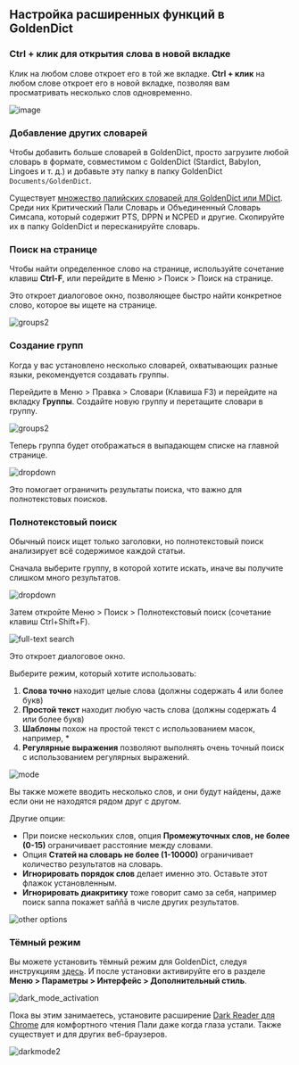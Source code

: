 ## Настройка расширенных функций в GoldenDict

### Ctrl + клик для открытия слова в новой вкладке

Клик на любом слове откроет его в той же вкладке. **Ctrl + клик** на любом слове откроет его в новой вкладке, позволяя вам просматривать несколько слов одновременно.

![image](pics/advanced-setup/tabs.png)

### Добавление других словарей

Чтобы добавить больше словарей в GoldenDict, просто загрузите любой словарь в формате, совместимом с GoldenDict (Stardict, Babylon, Lingoes и т. д.) и добавьте эту папку в папку GoldenDict `Documents/GoldenDict`.

Существует [множество палийских словарей для GoldenDict или MDict](https://github.com/digitalpalidictionary/dpd-db/tree/main/exporter/other_dictionaries). Среди них Критический Пали Словарь и Объединенный Словарь Симсапа, который содержит PTS, DPPN и NCPED и другие. Скопируйте их в папку GoldenDict и пересканируйте словарь.

### Поиск на странице

Чтобы найти определенное слово на странице, используйте сочетание клавиш **Ctrl-F**, или перейдите в Меню > Поиск > Поиск на странице.

Это откроет диалоговое окно, позволяющее быстро найти конкретное слово, которое вы ищете на странице.

![groups2](pics/advanced-setup/find_in_page.png)

### Создание групп

Когда у вас установлено несколько словарей, охватывающих разные языки, рекомендуется создавать группы.

Перейдите в Меню > Правка > Словари (Клавиша F3) и перейдите на вкладку **Группы**. Создайте новую группу и перетащите словари в группу.

![groups2](pics/advanced-setup/groups2.png)

Теперь группа будет отображаться в выпадающем списке на главной странице.

![dropdown](pics/advanced-setup/dropdown.png)

Это помогает ограничить результаты поиска, что важно для полнотекстовых поисков.

### Полнотекстовый поиск

Обычный поиск ищет только заголовки, но полнотекстовый поиск анализирует всё содержимое каждой статьи.

Сначала выберите группу, в которой хотите искать, иначе вы получите слишком много результатов.

![dropdown](pics/advanced-setup/dropdown.png)

Затем откройте Меню > Поиск > Полнотекстовый поиск (сочетание клавиш Ctrl+Shift+F).

![full-text search](pics/advanced-setup/full-text%20search.png)

Это откроет диалоговое окно.

Выберите режим, который хотите использовать:
1. **Слова точно** находит целые слова (должны содержать 4 или более букв)
2. **Простой текст** находит любую часть слова (должны содержать 4 или более букв)
3. **Шаблоны** похож на простой текст с использованием масок, например, *
4. **Регулярные выражения** позволяют выполнять очень точный поиск с использованием регулярных выражений.

![mode](pics/advanced-setup/mode.png)

Вы также можете вводить несколько слов, и они будут найдены, даже если они не находятся рядом друг с другом.

Другие опции:
- При поиске нескольких слов, опция **Промежуточных слов, не более (0-15)** ограничивает расстояние между словами.
- Опция **Статей на словарь не более (1-10000)** ограничивает количество результатов на словарь.
- **Игнорировать порядок слов** делает именно это. Оставьте этот флажок установленным.
- **Игнорировать диакритику** тоже говорит само за себя, например поиск sanna покажет saññā в числе других результатов.

![other options](pics/advanced-setup/other%20options.png)

### Тёмный режим

Вы можете установить тёмный режим для GoldenDict, следуя инструкциям [здесь](https://github.com/goldendict/goldendict/wiki/GoldenDict-Dark-Theme#how-to-install-goldendict-dark-theme). И после установки активируйте его в разделе **Меню > Параметры > Интерфейс > Дополнительный стиль**.

![dark_mode_activation](pics/advanced-setup/dark_mode_activation.png)

Пока вы этим занимаетесь, установите расширение [Dark Reader для Chrome](https://chrome.google.com/webstore/detail/dark-reader/eimadpbcbfnmbkopoojfekhnkhdbieeh?hl=en) для комфортного чтения Пали даже когда глаза устали. Также существует и для других веб-браузеров.

![darkmode2](pics/advanced-setup/darkmode2.png)
